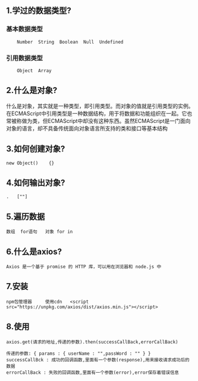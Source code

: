 ## 1.学过的数据类型?
 
### 基本数据类型
        Number  String  Boolean  Null  Undefined
### 引用数据类型
        Object  Array

## 2.什么是对象?
    
什么是对象，其实就是一种类型，即引用类型。而对象的值就是引用类型的实例。在ECMAScript中引用类型是一种数据结构，用于将数据和功能组织在一起。它也常被称做为类，但ECMAScript中却没有这种东西。虽然ECMAScript是一门面向对象的语言，却不具备传统面向对象语言所支持的类和接口等基本结构

## 3.如何创建对象?
    
    new Object()    {}
    
## 4.如何输出对象?
    
    .   [""]
 
## 5.遍历数据
    
    数组  for语句   对象 for in  
    
## 6.什么是axios?

    Axios 是一个基于 promise 的 HTTP 库，可以用在浏览器和 node.js 中
 
## 7.安装

    npm包管理器     使用cdn   <script src="https://unpkg.com/axios/dist/axios.min.js"></script>   
    
## 8.使用
    
    axios.get(请求的地址,传递的参数).then(successCallBack,errorCallBack)
    
    传递的参数: { params : { userName : "",passWord : "" } }
    successCallBck : 成功的回调函数,里面有一个参数(response),用来接收请求成功后的数据
    errorCallBack : 失败的回调函数,里面有一个参数(error),error保存着错误信息    